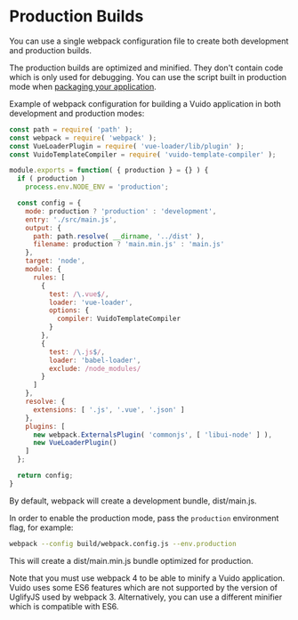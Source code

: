 # Production Builds

You can use a single webpack configuration file to create both development and production builds.

The production builds are optimized and minified. They don't contain code which is only used for debugging. You can use the script built in production mode when [packaging your application](../packaging.md).

Example of webpack configuration for building a Vuido application in both development and production modes:

```javascript
const path = require( 'path' );
const webpack = require( 'webpack' );
const VueLoaderPlugin = require( 'vue-loader/lib/plugin' );
const VuidoTemplateCompiler = require( 'vuido-template-compiler' );

module.exports = function( { production } = {} ) {
  if ( production )
    process.env.NODE_ENV = 'production';

  const config = {
    mode: production ? 'production' : 'development',
    entry: './src/main.js',
    output: {
      path: path.resolve( __dirname, '../dist' ),
      filename: production ? 'main.min.js' : 'main.js'
    },
    target: 'node',
    module: {
      rules: [
        {
          test: /\.vue$/,
          loader: 'vue-loader',
          options: {
            compiler: VuidoTemplateCompiler
          }
        },
        {
          test: /\.js$/,
          loader: 'babel-loader',
          exclude: /node_modules/
        }
      ]
    },
    resolve: {
      extensions: [ '.js', '.vue', '.json' ]
    },
    plugins: [
      new webpack.ExternalsPlugin( 'commonjs', [ 'libui-node' ] ),
      new VueLoaderPlugin()
    ]
  };

  return config;
}

```

By default, webpack will create a development bundle, dist/main.js.

In order to enable the production mode, pass the `production` environment flag, for example:

```bash
webpack --config build/webpack.config.js --env.production
```

This will create a dist/main.min.js bundle optimized for production.

Note that you must use webpack 4 to be able to minify a Vuido application. Vuido uses some ES6 features which are not supported by the version of UglifyJS used by webpack 3. Alternatively, you can use a different minifier which is compatible with ES6.

